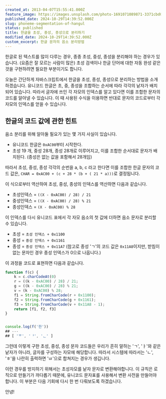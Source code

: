```yaml
---
created_at: 2013-04-07T15:55:41.000Z
feature_image: https://images.unsplash.com/photo-1691071089871-3371cbd0cf39?crop=entropy&cs=tinysrgb&fit=max&fm=jpg&ixid=M3wxMTc3M3wwfDF8c2VhcmNofDR8fGhhbmd1bHxlbnwwfHx8fDE3MzAyMDQ3NzF8MA&ixlib=rb-4.0.3&q=80&w=2000
published_date: 2024-10-29T14:39:52.000Z
slug: phoneme-segmentation-of-hangul
status: published
title: 한글을 초성, 중성, 종성으로 분리하기
modified_date: 2024-10-29T14:39:52.000Z
custom_excerpt: 한글 문자의 음소 분리방법
---
```


한글로 된 텍스트를 많이 다루는 경우, 종종 초성, 중성, 종성을 분리해야 하는 경우가 있습니다. (요즘은 잘 모르는 사람이 많은) 초성 검색이나 한글 단어에 대한 자동 완성 같은 것을 구현하려면 필요한 부분이기도 합니다. 

오늘은 간단하게 자바스크립트에서 한글을 초성, 종성, 종성으로 분리하는 방법을 소개하겠습니다.  유니코드 한글은 초, 중, 종성을 조합하는 순서에 따라 각각의 낱자가 배치되어 있습니다. 따라서 글자에 쓰인 각 자모의 인덱스를 알고 있다면 이를 조합한 문자의 코드를 알아낼 수 있습니다. 이 때 사용된 수식을 이용하면 반대로 문자의 코드로부터 각 자모의 인덱스를 얻을 수 있습니다. 

## 한글의 코드 값에 관한 힌트

음소 분리를 위해 알아둘 필요가 있는 몇 가지 사실이 있습니다. 

- 유니코드 한글은 `0xAC00`부터 시작한다. 
- 초성 19 개, 중성 28개, 종성 28개로 이루어지고, 이를 조합한 순서대로 문자가 배치된다. (종성은 없는 값을 포함해서 28개임)

따라서 초성, 중성, 종성 각각의 순번을 a, b, c 라고 한다면 이를 조합한 한글 문자의 코드 값은, `CHAR = 0xAC00 + (c + 28 * (b + ( 21 * a)))`로 결정됩니다.

이 식으로부터 역산하여 초성, 중성, 종성의 인덱스를 역산하면 다음과 같습니다. 

- 초성인덱스 = `((X - 0xAC00) / 28) / 21`
- 중성인덱스 = `((X - 0xAC00) / 28) % 21`
- 종성인덱스 = `(X - 0xAC00) % 28`

이 인덱스를 다시 유니코드 표에서 각 자모 음소의 첫 값에 더하면 음소 문자로 분리할 수 있습니다. 

- 초성 = `초성 인덱스 + 0x1100`
- 중성 = `중성 인덱스 + 0x1161`
- 종성 = `종성 인덱스 + 0x11A7` (참고로 종성 'ㄱ'의 코드 값은 `0x11A8`이지만, 받침이 없는 문자인 경우 종성 인덱스가 0으로 나옵니다.)

이 과정을 코드로 표현하면 다음과 같습니다. 


```javascript
function f(c) {
	k = c.charCodeAt(0)
	r = ((k - 0xAC00) / 28) / 21;
	g = ((k - 0xAC00) / 28) % 21;
	v = (k - 0xAC00) % 28;
	f1 = String.fromCharCode(r + 0x1100);
	f2 = String.fromCharCode(g + 0x1161);
	f3 = String.fromCharCode(v + 0x11A8 - 1);
	return [f1, f2, f3]
}


console.log(f('한'))
## ---
## [ 'ᄒ', 'ᅡ', 'ᆫ' ]
```

그런데 이렇게 구한 초성, 중성, 종성 문자 코드들은 우리가 흔히 말하는 'ㄱ', 'ㅏ'와 같은 낱자가 아니라, 글자를 구성하는 자모에 해당합니다.  따라서 시스템에 따라서는 'ㄴ', 'ㅎ'을 나란히 출력하면 'ㄶ'으로 합쳐지는 경우가 생깁니다. 

이런 경우를 방지하기 위해서는 초성자모를 낱자 문자로 변환해야합니다. 이 규칙은 로직으로 만들기가 까다롭기 때문에, 유니코드 문자표를 사용해서 변환 사전을 만들어야 합니다. 이 부분은 다음 기회에 다시 한 번 다뤄보도록 하겠습니다.

안녕!